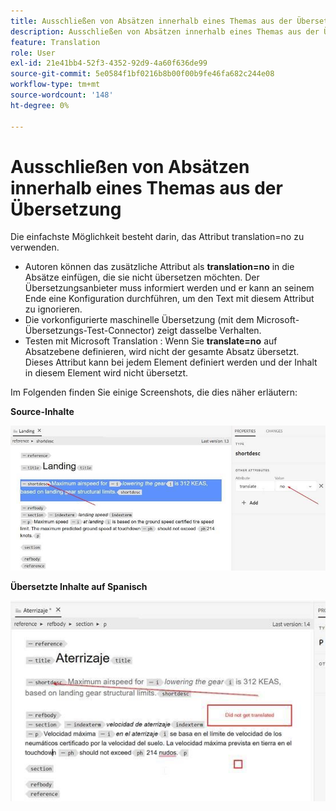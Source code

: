 ```yaml
---
title: Ausschließen von Absätzen innerhalb eines Themas aus der Übersetzung
description: Ausschließen von Absätzen innerhalb eines Themas aus der Übersetzung
feature: Translation
role: User
exl-id: 21e41bb4-52f3-4352-92d9-4a60f636de99
source-git-commit: 5e0584f1bf0216b8b00f00b9fe46fa682c244e08
workflow-type: tm+mt
source-wordcount: '148'
ht-degree: 0%

---
```


# Ausschließen von Absätzen innerhalb eines Themas aus der Übersetzung

Die einfachste Möglichkeit besteht darin, das Attribut translation=no zu verwenden.

+ Autoren können das zusätzliche Attribut als **translation=no** in die Absätze einfügen, die sie nicht übersetzen möchten. Der Übersetzungsanbieter muss informiert werden und er kann an seinem Ende eine Konfiguration durchführen, um den Text mit diesem Attribut zu ignorieren.
+ Die vorkonfigurierte maschinelle Übersetzung (mit dem Microsoft-Übersetzungs-Test-Connector) zeigt dasselbe Verhalten.
+ Testen mit Microsoft Translation : Wenn Sie **translate=no** auf Absatzebene definieren, wird nicht der gesamte Absatz übersetzt. Dieses Attribut kann bei jedem Element definiert werden und der Inhalt in diesem Element wird nicht übersetzt.


Im Folgenden finden Sie einige Screenshots, die dies näher erläutern:

**Source-Inhalte**

![Source-Inhalte](assets/source-content.jpg)

**Übersetzte Inhalte auf Spanisch**

![Übersetzte Inhalte auf Spanisch](assets/trans-content.jpg)
